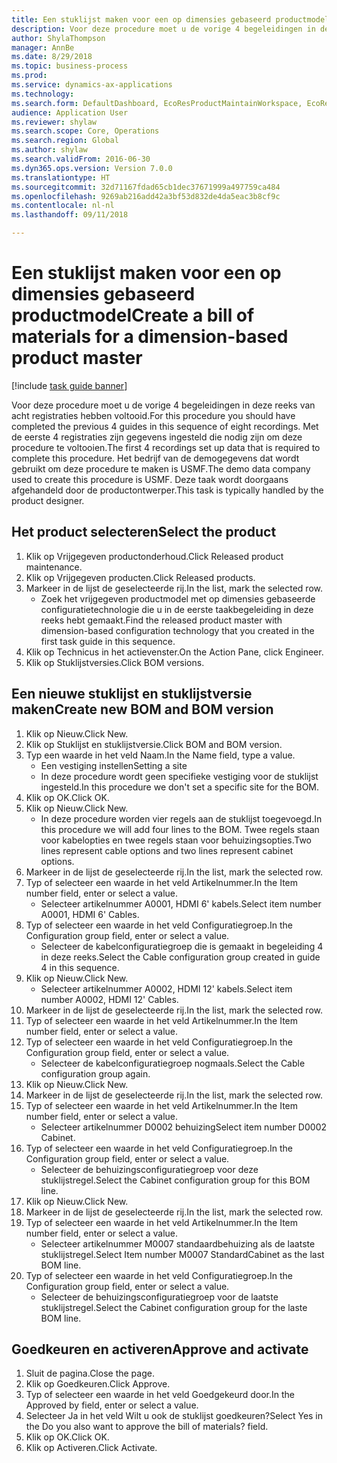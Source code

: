 ```yaml
--- 
title: Een stuklijst maken voor een op dimensies gebaseerd productmodel
description: Voor deze procedure moet u de vorige 4 begeleidingen in deze reeks van acht registraties hebben voltooid.
author: ShylaThompson
manager: AnnBe
ms.date: 8/29/2018
ms.topic: business-process
ms.prod: 
ms.service: dynamics-ax-applications
ms.technology: 
ms.search.form: DefaultDashboard, EcoResProductMaintainWorkspace, EcoResProductOpenCasesFormPart, EcoResProductDetailsExtended, BOMConsistOf, BOMTable, InventItemIdLookupSimple, HcmWorkerLookUp
audience: Application User
ms.reviewer: shylaw
ms.search.scope: Core, Operations
ms.search.region: Global
ms.author: shylaw
ms.search.validFrom: 2016-06-30
ms.dyn365.ops.version: Version 7.0.0
ms.translationtype: HT
ms.sourcegitcommit: 32d71167fdad65cb1dec37671999a497759ca484
ms.openlocfilehash: 9269ab216add42a3bf53d832de4da5eac3b8cf9c
ms.contentlocale: nl-nl
ms.lasthandoff: 09/11/2018

---
```

# <a name="create-a-bill-of-materials-for-a-dimension-based-product-master"></a><span data-ttu-id="b07b0-103">Een stuklijst maken voor een op dimensies gebaseerd productmodel</span><span class="sxs-lookup"><span data-stu-id="b07b0-103">Create a bill of materials for a dimension-based product master</span></span>

[!include [task guide banner](../../includes/task-guide-banner.md)]

<span data-ttu-id="b07b0-104">Voor deze procedure moet u de vorige 4 begeleidingen in deze reeks van acht registraties hebben voltooid.</span><span class="sxs-lookup"><span data-stu-id="b07b0-104">For this procedure you should have completed the previous 4 guides in this sequence of eight recordings.</span></span> <span data-ttu-id="b07b0-105">Met de eerste 4 registraties zijn gegevens ingesteld die nodig zijn om deze procedure te voltooien.</span><span class="sxs-lookup"><span data-stu-id="b07b0-105">The first 4 recordings set up data that is required to complete this procedure.</span></span> <span data-ttu-id="b07b0-106">Het bedrijf van de demogegevens dat wordt gebruikt om deze procedure te maken is USMF.</span><span class="sxs-lookup"><span data-stu-id="b07b0-106">The demo data company used to create this procedure is USMF.</span></span> <span data-ttu-id="b07b0-107">Deze taak wordt doorgaans afgehandeld door de productontwerper.</span><span class="sxs-lookup"><span data-stu-id="b07b0-107">This task is typically handled by the product designer.</span></span>


## <a name="select-the-product"></a><span data-ttu-id="b07b0-108">Het product selecteren</span><span class="sxs-lookup"><span data-stu-id="b07b0-108">Select the product</span></span>
1. <span data-ttu-id="b07b0-109">Klik op Vrijgegeven productonderhoud.</span><span class="sxs-lookup"><span data-stu-id="b07b0-109">Click Released product maintenance.</span></span>
2. <span data-ttu-id="b07b0-110">Klik op Vrijgegeven producten.</span><span class="sxs-lookup"><span data-stu-id="b07b0-110">Click Released products.</span></span>
3. <span data-ttu-id="b07b0-111">Markeer in de lijst de geselecteerde rij.</span><span class="sxs-lookup"><span data-stu-id="b07b0-111">In the list, mark the selected row.</span></span>
    * <span data-ttu-id="b07b0-112">Zoek het vrijgegeven productmodel met op dimensies gebaseerde configuratietechnologie die u in de eerste taakbegeleiding in deze reeks hebt gemaakt.</span><span class="sxs-lookup"><span data-stu-id="b07b0-112">Find the released product master with dimension-based configuration technology that you created in the first task guide in this sequence.</span></span>  
4. <span data-ttu-id="b07b0-113">Klik op Technicus in het actievenster.</span><span class="sxs-lookup"><span data-stu-id="b07b0-113">On the Action Pane, click Engineer.</span></span>
5. <span data-ttu-id="b07b0-114">Klik op Stuklijstversies.</span><span class="sxs-lookup"><span data-stu-id="b07b0-114">Click BOM versions.</span></span>

## <a name="create-new-bom-and-bom-version"></a><span data-ttu-id="b07b0-115">Een nieuwe stuklijst en stuklijstversie maken</span><span class="sxs-lookup"><span data-stu-id="b07b0-115">Create new BOM and BOM version</span></span>
1. <span data-ttu-id="b07b0-116">Klik op Nieuw.</span><span class="sxs-lookup"><span data-stu-id="b07b0-116">Click New.</span></span>
2. <span data-ttu-id="b07b0-117">Klik op Stuklijst en stuklijstversie.</span><span class="sxs-lookup"><span data-stu-id="b07b0-117">Click BOM and BOM version.</span></span>
3. <span data-ttu-id="b07b0-118">Typ een waarde in het veld Naam.</span><span class="sxs-lookup"><span data-stu-id="b07b0-118">In the Name field, type a value.</span></span>
    * <span data-ttu-id="b07b0-119">Een vestiging instellen</span><span class="sxs-lookup"><span data-stu-id="b07b0-119">Setting a site</span></span>  
    * <span data-ttu-id="b07b0-120">In deze procedure wordt geen specifieke vestiging voor de stuklijst ingesteld.</span><span class="sxs-lookup"><span data-stu-id="b07b0-120">In this procedure we don't set a specific site for the BOM.</span></span>  
4. <span data-ttu-id="b07b0-121">Klik op OK.</span><span class="sxs-lookup"><span data-stu-id="b07b0-121">Click OK.</span></span>
5. <span data-ttu-id="b07b0-122">Klik op Nieuw.</span><span class="sxs-lookup"><span data-stu-id="b07b0-122">Click New.</span></span>
    * <span data-ttu-id="b07b0-123">In deze procedure worden vier regels aan de stuklijst toegevoegd.</span><span class="sxs-lookup"><span data-stu-id="b07b0-123">In this procedure we will add four lines to the BOM.</span></span> <span data-ttu-id="b07b0-124">Twee regels staan voor kabelopties en twee regels staan voor behuizingsopties.</span><span class="sxs-lookup"><span data-stu-id="b07b0-124">Two lines represent cable options and two lines represent cabinet options.</span></span>  
6. <span data-ttu-id="b07b0-125">Markeer in de lijst de geselecteerde rij.</span><span class="sxs-lookup"><span data-stu-id="b07b0-125">In the list, mark the selected row.</span></span>
7. <span data-ttu-id="b07b0-126">Typ of selecteer een waarde in het veld Artikelnummer.</span><span class="sxs-lookup"><span data-stu-id="b07b0-126">In the Item number field, enter or select a value.</span></span>
    * <span data-ttu-id="b07b0-127">Selecteer artikelnummer A0001, HDMI 6' kabels.</span><span class="sxs-lookup"><span data-stu-id="b07b0-127">Select item number A0001, HDMI 6' Cables.</span></span>  
8. <span data-ttu-id="b07b0-128">Typ of selecteer een waarde in het veld Configuratiegroep.</span><span class="sxs-lookup"><span data-stu-id="b07b0-128">In the Configuration group field, enter or select a value.</span></span>
    * <span data-ttu-id="b07b0-129">Selecteer de kabelconfiguratiegroep die is gemaakt in begeleiding 4 in deze reeks.</span><span class="sxs-lookup"><span data-stu-id="b07b0-129">Select the Cable configuration group created in guide 4 in this sequence.</span></span>  
9. <span data-ttu-id="b07b0-130">Klik op Nieuw.</span><span class="sxs-lookup"><span data-stu-id="b07b0-130">Click New.</span></span>
    * <span data-ttu-id="b07b0-131">Selecteer artikelnummer A0002, HDMI 12' kabels.</span><span class="sxs-lookup"><span data-stu-id="b07b0-131">Select item number A0002, HDMI 12' Cables.</span></span>  
10. <span data-ttu-id="b07b0-132">Markeer in de lijst de geselecteerde rij.</span><span class="sxs-lookup"><span data-stu-id="b07b0-132">In the list, mark the selected row.</span></span>
11. <span data-ttu-id="b07b0-133">Typ of selecteer een waarde in het veld Artikelnummer.</span><span class="sxs-lookup"><span data-stu-id="b07b0-133">In the Item number field, enter or select a value.</span></span>
12. <span data-ttu-id="b07b0-134">Typ of selecteer een waarde in het veld Configuratiegroep.</span><span class="sxs-lookup"><span data-stu-id="b07b0-134">In the Configuration group field, enter or select a value.</span></span>
    * <span data-ttu-id="b07b0-135">Selecteer de kabelconfiguratiegroep nogmaals.</span><span class="sxs-lookup"><span data-stu-id="b07b0-135">Select the Cable configuration group again.</span></span>  
13. <span data-ttu-id="b07b0-136">Klik op Nieuw.</span><span class="sxs-lookup"><span data-stu-id="b07b0-136">Click New.</span></span>
14. <span data-ttu-id="b07b0-137">Markeer in de lijst de geselecteerde rij.</span><span class="sxs-lookup"><span data-stu-id="b07b0-137">In the list, mark the selected row.</span></span>
15. <span data-ttu-id="b07b0-138">Typ of selecteer een waarde in het veld Artikelnummer.</span><span class="sxs-lookup"><span data-stu-id="b07b0-138">In the Item number field, enter or select a value.</span></span>
    * <span data-ttu-id="b07b0-139">Selecteer artikelnummer D0002 behuizing</span><span class="sxs-lookup"><span data-stu-id="b07b0-139">Select item number D0002 Cabinet.</span></span>  
16. <span data-ttu-id="b07b0-140">Typ of selecteer een waarde in het veld Configuratiegroep.</span><span class="sxs-lookup"><span data-stu-id="b07b0-140">In the Configuration group field, enter or select a value.</span></span>
    * <span data-ttu-id="b07b0-141">Selecteer de behuizingsconfiguratiegroep voor deze stuklijstregel.</span><span class="sxs-lookup"><span data-stu-id="b07b0-141">Select the Cabinet configuration group for this BOM line.</span></span>  
17. <span data-ttu-id="b07b0-142">Klik op Nieuw.</span><span class="sxs-lookup"><span data-stu-id="b07b0-142">Click New.</span></span>
18. <span data-ttu-id="b07b0-143">Markeer in de lijst de geselecteerde rij.</span><span class="sxs-lookup"><span data-stu-id="b07b0-143">In the list, mark the selected row.</span></span>
19. <span data-ttu-id="b07b0-144">Typ of selecteer een waarde in het veld Artikelnummer.</span><span class="sxs-lookup"><span data-stu-id="b07b0-144">In the Item number field, enter or select a value.</span></span>
    * <span data-ttu-id="b07b0-145">Selecteer artikelnummer M0007 standaardbehuizing als de laatste stuklijstregel.</span><span class="sxs-lookup"><span data-stu-id="b07b0-145">Select Item number M0007 StandardCabinet as the last BOM line.</span></span>  
20. <span data-ttu-id="b07b0-146">Typ of selecteer een waarde in het veld Configuratiegroep.</span><span class="sxs-lookup"><span data-stu-id="b07b0-146">In the Configuration group field, enter or select a value.</span></span>
    * <span data-ttu-id="b07b0-147">Selecteer de behuizingsconfiguratiegroep voor de laatste stuklijstregel.</span><span class="sxs-lookup"><span data-stu-id="b07b0-147">Select the Cabinet configuration group for the laste BOM line.</span></span>  

## <a name="approve-and-activate"></a><span data-ttu-id="b07b0-148">Goedkeuren en activeren</span><span class="sxs-lookup"><span data-stu-id="b07b0-148">Approve and activate</span></span>
1. <span data-ttu-id="b07b0-149">Sluit de pagina.</span><span class="sxs-lookup"><span data-stu-id="b07b0-149">Close the page.</span></span>
2. <span data-ttu-id="b07b0-150">Klik op Goedkeuren.</span><span class="sxs-lookup"><span data-stu-id="b07b0-150">Click Approve.</span></span>
3. <span data-ttu-id="b07b0-151">Typ of selecteer een waarde in het veld Goedgekeurd door.</span><span class="sxs-lookup"><span data-stu-id="b07b0-151">In the Approved by field, enter or select a value.</span></span>
4. <span data-ttu-id="b07b0-152">Selecteer Ja in het veld Wilt u ook de stuklijst goedkeuren?</span><span class="sxs-lookup"><span data-stu-id="b07b0-152">Select Yes in the Do you also want to approve the bill of materials? field.</span></span>
5. <span data-ttu-id="b07b0-153">Klik op OK.</span><span class="sxs-lookup"><span data-stu-id="b07b0-153">Click OK.</span></span>
6. <span data-ttu-id="b07b0-154">Klik op Activeren.</span><span class="sxs-lookup"><span data-stu-id="b07b0-154">Click Activate.</span></span>


